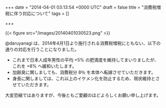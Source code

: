 
+++
date = "2014-04-01 03:13:54 +0000 UTC"
draft = false
title = "消費税増税に伴う対応について"
tags = []

+++


{{< figure src="/images/20140401030523.png"  >}}

 @daruyanagi は、2014年4月1日より施行される消費税増税にともない、以下の通りの対応を行うことになりました。

<ul>
<li>これまで日本人成年男性の平均 +5% の肥満度を維持してまいりましたが、これを +8% へ緩和いたします。</li>
<li>加齢臭に関しましても、消費税分 8％ を本体へ転嫁させていただきます。</li>
<li>身長に関しましては、これ以上のイケメン化を防止するため、現状維持とさせていただきます。</li>
</ul>大変恐縮ではありますが、今後ともご愛顧のほどよろしくお願い申し上げます。<span style="color: #ffffff">この記事は4月1日に公開されました。</span>


